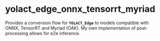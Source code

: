 # yolact_edge_onnx_tensorrt_myriad
Provides a conversion flow for **`YOLACT_Edge`** to models compatible with ONNX, TensorRT and Myriad (OAK). My own implementation of post-processing allows for e2e inference.
